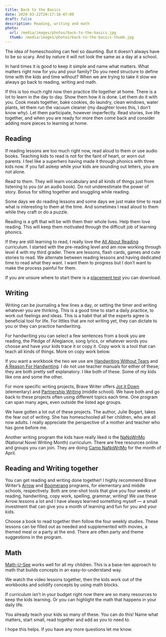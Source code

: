 ```yaml
---
title: Back to the Basics
date: 2020-03-22T20:17:10-07:00
draft: false
description: Reading, writing and math
photo:
  url: /media/images/photos/back-to-the-basics.jpg
  thumb: /media/images/photos/back-to-the-basics-thumb.jpg
---
```


The idea of homeschooling can feel so daunting. But it doesn’t always have to be so scary.
And by nature it will not look the same as a day at a school.

In hard times it is good to keep it simple and name what matters. What matters right now
for you and your family? Do you need structure to define time with the kids and time
without? When we are trying to take it slow we always go back to reading, writing and
math.

If this is too much right now then practice life together at home. There is a lot to learn
in the day to day. Show them how it is done. Let them do it with you. Cook meals together,
bake cookies, do laundry, clean windows, water plants, let them run the vacuum cleaner (my
daughter loves this, I don’t know why). Let them participate, however imperfectly. Read
stories, live life together, and when you are ready for more then come back and consider
adding more pieces to learning at home.

## Reading

If reading lessons are too much right now, read aloud to them or use audio books. Teaching
kids to read is not for the faint of heart, or worn out parents. I feel like a superhero
having made it through phonics with three kids now. If you fall asleep while your kids are
sounding out letters, you are not alone.

Read to them. They will learn vocabulary and all kinds of things just from listening to
you (or an audio book). Do not underestimate the power of story. Bonus for sitting
together and snuggling while reading.

Some days we do reading lessons and some days we just make time to read what is
interesting to them at the time. And sometimes I read aloud to them while they craft or do
a puzzle.

Reading is a gift that will be with them their whole lives. Help them love reading. This
will keep them motivated through the difficult job of learning phonics.

If they are still learning to read, I really love the [All About
Reading](https://www.allaboutlearningpress.com/all-about-reading-level-1/) curriculum. I
started with the pre-reading level and am now working through level 4 with my third
grader. There are lessons, flash cards, games and cute stories to read. We alternate
between reading lessons and having dedicated time to read what they want. I want them to
progress but I don’t want to make the process painful for them.

If you are unsure where to start there is a [placement
test](https://www.allaboutlearningpress.com/placement/) you can download.

## Writing

Writing can be journaling a few lines a day, or setting the timer and writing whatever you
are thinking. This is a good time to start a daily practice, to work out feelings and
ideas. This is a habit that all the experts agree is beneficial tool for life. For littles
that are not writing yet, they can dictate to you or they can practice handwriting.

For handwriting you can select a few sentences from a book you are reading, the Pledge of
Allegiance, song lyrics, or whatever words you choose and have your kids trace it or copy
it. Copy work is a tool that can teach all kinds of things. More on copy work below.

If you want a workbook the two we use are [Handwriting Without
Tears](https://shopping.lwtears.com/category/HWT?m=Retail) and [A Reason For
Handwriting](https://areasonfor.com/collections/handwriting). I do not use teacher manuals
for either of these; they are both pretty self explanatory. I like both of these. Some of
my kids like one and some the other.

For more specific writing projects, Brave Writer offers [Jot it
Down](https://store.bravewriter.com/collections/writing-projects/products/jot-it-down)
(elementary) and [Partnership
Writing](https://store.bravewriter.com/collections/writing-projects/products/partnership-writing)
(middle school). We have both and go back to these projects often using different topics
each time. One program can span many ages, even outside the listed age groups.

We have gotten a lot out of these projects. The author, Julie Bogart, takes the fear out
of writing. She has homeschooled all her children, who are all now adults. I really
appreciate the perspective of a mother and teacher who has gone before me.

Another writing program the kids have really liked is the
[NaNoWriMo](https://www.nanowrimo.org/) (National Novel Writing Month) curriculum. There
are free resources online and groups you can join. They are doing [Camp
NaNoWriMo](https://ywp.nanowrimo.org/pages/camp-nanowrimo) for the month of April.

## Reading and Writing together

You can get reading and writing done together! I highly recommend Brave Writer’s [Arrow](https://store.bravewriter.com/collections/arrow-single-issues) and
[Boomerang](https://store.bravewriter.com/collections/boomerang-single-issues) programs, for elementary and middle schools, respectively. Both are one-shot
tools that give you four weeks of reading, handwriting, copy work, spelling, grammar,
writing! We use these Arrow lessons a lot and I have always learned something myself — a
small investment that can give you a month of learning and fun for you and your kids.

Choose a book to read together then follow the four weekly studies. These lessons can be
filled out as needed and supplemented with movies, a themed meal or a party at the end.
There are often party and theme suggestions in the program.

## Math

[Math-U-See](https://store.demmelearning.com/math-u-see/general-math/primer/) works well
for all my children. This is a base-ten approach to math that builds concepts in an
easy-to-understand way.

We watch the video lessons together, then the kids work out of the workbooks and solidify
concepts by using math blocks.

If curriculum isn’t in your budget right now there are so many resources to keep the kids
learning. Or you can highlight the math that happens in your daily life.

You already teach your kids so many of these. You can do this! Name what matters, start
small, read together and add as you to need to.

I hope this helps. If you have any more questions let me know.
